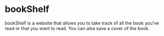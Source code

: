 # bookShelf
bookShelf is a website that allows you to take track of all the book you've read or that you want to read. You can alse save a cover of the book.
